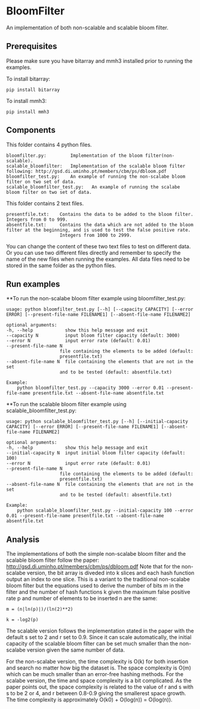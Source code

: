 # BloomFilter
An implementation of both non-scalable and scalable bloom filter.

## Prerequisites
Please make sure you have bitarray and mmh3 installed prior to running the examples.

To install bitarray:

	pip install bitarray
To install mmh3:

	pip install mmh3

## Components

This folder contains 4 python files. 
	
	bloomfilter.py:			Implementation of the bloom filter(non-scalable).
	scalable_bloomfilter:	Implementation of the scalable bloom filter following: http://gsd.di.uminho.pt/members/cbm/ps/dbloom.pdf
	bloomfilter_test.py:	An example of running the non-scalabe bloom filter on two set of data.
	scalable_bloomfilter_test.py:	An example of running the scalabe bloom filter on two set of data.
 
This folder contains 2 text files. 

	presentfile.txt:	Contains the data to be added to the bloom filter. Integers from 0 to 999.
	absentfile.txt:		Contains the data which are not added to the bloom filter at the beginning, and is used to test the false positive rate.
						Integers from 1000 to 2999.
	
You can change the content of these two text files to test on different data. Or you can use two different files directly and remember to specify 
the name of the new files when running the examples. All data files need to be stored in the same folder as the python files.
	
## Run examples

**To run the non-scalabe bloom filter example using bloomfilter_test.py:

	usage: python bloomfilter_test.py [--h] [--capacity CAPACITY] [--error ERROR] [--present-file-name FILENAME1] [--absent-file-name FILENAME2]
	
	optional arguments:
	-h, --help            show this help message and exit
	--capacity N          input bloom filter capacity (default: 3000)
	--error N             input error rate (default: 0.01)
	--present-file-name N
                        file containing the elements to be added (default:
                        presentfile.txt)
	--absent-file-name N  file containing the elements that are not in the set
                        and to be tested (default: absentfile.txt)

	Example:
		python bloomfilter_test.py --capacity 3000 --error 0.01 --present-file-name presentfile.txt --absent-file-name absentfile.txt
		
**To run the scalable bloom filter example using scalable_bloomfilter_test.py:

	usage: python scalable_bloomfilter_test.py [--h] [--initial-capacity CAPACITY] [--error ERROR] [--present-file-name FILENAME1] [--absent-file-name FILENAME2]
	
	optional arguments:
	-h, --help            show this help message and exit
	--initial-capacity N  input initial bloom filter capacity (default: 100)
	--error N             input error rate (default: 0.01)
	--present-file-name N
                        file containing the elements to be added (default:
                        presentfile.txt)
	--absent-file-name N  file containing the elements that are not in the set
                        and to be tested (default: absentfile.txt)
					
	Example:
		python scalable_bloomfilter_test.py --initial-capacity 100 --error 0.01 --present-file-name presentfile.txt --absent-file-name absentfile.txt
	
## Analysis

The implementations of both the simple non-scalabe bloom filter and the scalable bloom filter follow the paper: http://gsd.di.uminho.pt/members/cbm/ps/dbloom.pdf
Note that for the non-scalabe version, the bit array is diveded into k slices and each hash function output an index to one slice. This is a variant to the 
traditional non-scalabe bloom filter but the equations used to derive the number of bits m in the filter and the number of hash functions k given the maximum 
false positive rate p and number of elements to be inserted n are the same:

	m = (n|ln(p)|)/(ln(2)**2)
	
	k = -log2(p)
	
The scalable version follows the implementation stated in the paper with the default s set to 2 and r set to 0.9. Since it can scale automatically, the initial 
capacity of the scalable bloom filter can be set much smaller than the non-scalabe version given the same number of data.

For the non-scalabe version, the time complexity is O(k) for both insertion and search no matter how big the dataset is. The space complexity is O(m) which can 
be much smaller than an error-free hashing methods.
For the scalabe version, the time and space complexity is a bit complicated. As the paper points out, the space complexity is related to the value of r and s with
s to be 2 or 4, and r between 0.8-0.9 giving the smallerest space growth. The time complexity is approximately O(k0) + O(log(n)) = O(log(n)). 




